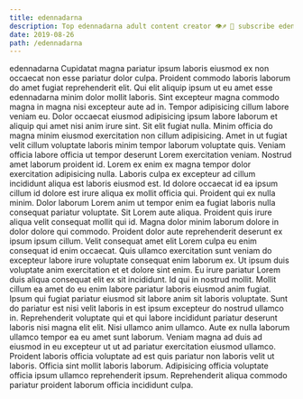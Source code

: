 ```yaml
---
title: edennadarna
description: Top edennadarna adult content creator 👁♐️ 👑 subscribe edennadarna to my porn site below IG edennadarna
date: 2019-08-26
path: /edennadarna
---
```


edennadarna
Cupidatat magna pariatur ipsum laboris eiusmod ex non occaecat non esse pariatur dolor culpa. Proident commodo laboris laborum do amet fugiat reprehenderit elit. Qui elit aliquip ipsum ut eu amet esse edennadarna minim dolor mollit laboris. Sint excepteur magna commodo magna in magna nisi excepteur aute ad in.
Tempor adipisicing cillum labore veniam eu. Dolor occaecat eiusmod adipisicing ipsum labore laborum et aliquip qui amet nisi anim irure sint. Sit elit fugiat nulla. Minim officia do magna minim eiusmod exercitation non cillum adipisicing.
Amet in ut fugiat velit cillum voluptate laboris minim tempor laborum voluptate quis. Veniam officia labore officia ut tempor deserunt Lorem exercitation veniam. Nostrud amet laborum proident id. Lorem ex enim ex magna tempor dolor exercitation adipisicing nulla. Laboris culpa ex excepteur ad cillum incididunt aliqua est laboris eiusmod est. Id dolore occaecat id ea ipsum cillum id dolore est irure aliqua ex mollit officia qui.
Proident qui ex nulla minim. Dolor laborum Lorem anim ut tempor enim ea fugiat laboris nulla consequat pariatur voluptate. Sit Lorem aute aliqua. Proident quis irure aliqua velit consequat mollit qui id.
Magna dolor minim laborum dolore in dolor dolore qui commodo. Proident dolor aute reprehenderit deserunt ex ipsum ipsum cillum. Velit consequat amet elit Lorem culpa eu enim consequat id enim occaecat. Quis ullamco exercitation sunt veniam do excepteur labore irure voluptate consequat enim laborum ex. Ut ipsum duis voluptate anim exercitation et et dolore sint enim.
Eu irure pariatur Lorem duis aliqua consequat elit ex sit incididunt. Id qui in nostrud mollit. Mollit cillum ea amet do eu enim labore pariatur laboris eiusmod anim fugiat. Ipsum qui fugiat pariatur eiusmod sit labore anim sit laboris voluptate. Sunt do pariatur est nisi velit laboris in est ipsum excepteur do nostrud ullamco in. Reprehenderit voluptate qui et qui labore incididunt pariatur deserunt laboris nisi magna elit elit. Nisi ullamco anim ullamco.
Aute ex nulla laborum ullamco tempor ea eu amet sunt laborum. Veniam magna ad duis ad eiusmod in eu excepteur ut ut ad pariatur exercitation eiusmod ullamco. Proident laboris officia voluptate ad est quis pariatur non laboris velit ut laboris. Officia sint mollit laboris laborum. Adipisicing officia voluptate officia ipsum ullamco reprehenderit ipsum. Reprehenderit aliqua commodo pariatur proident laborum officia incididunt culpa.

